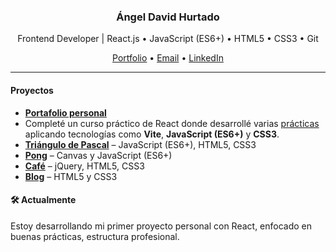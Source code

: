 <h3 align="center">Ángel David Hurtado</h3>

<p align="center">
	Frontend Developer | React.js • JavaScript (ES6+) • HTML5 • CSS3 • Git
</p>

<p align="center">
  <a href="https://angeldavidhurtado.github.io/">Portfolio</a> •
	<a href="mailto:angeldavidhurtado.dev@gmail.com?subject=Revisamos tu GitHub - Hablemos&amp;body=Hola Ángel,%0D%0A%0D%0ASoy [tu nombre] de [nombre empresa opcional]. Hemos revisado tu GitHub y nos gustaría [asunto]" aria-label="email">Email</a> •
	<a href="https://www.linkedin.com/in/angel-david-hurtado/">LinkedIn</a>
</p>

---

#### Proyectos

- [**Portafolio personal**](https://angeldavidhurtado.github.io/)
- Completé un curso práctico de React donde desarrollé varias [prácticas](https://angeldavidhurtado.github.io/learn-react/) aplicando tecnologías como **Vite**, **JavaScript (ES6+)** y **CSS3**.
- [**Triángulo de Pascal**](https://angeldavidhurtado.github.io/pascals-triangle/) – JavaScript (ES6+), HTML5, CSS3
- [**Pong**](https://angeldavidhurtado.github.io/pong/) – Canvas y JavaScript (ES6+)
- [**Café**](https://angeldavidhurtado.github.io/cafe/) – jQuery, HTML5, CSS3
- [**Blog**](https://angeldavidhurtado.github.io/blog/) – HTML5 y CSS3

#### 🛠 Actualmente
Estoy desarrollando mi primer proyecto personal con React, enfocado en buenas prácticas, estructura profesional.
